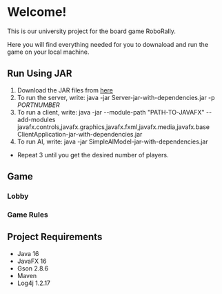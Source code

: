 # Welcome!
This is our university project for the board game RoboRally.

Here you will find everything needed for you to downaload and run the game on your local machine.

## Run Using JAR
1. Download the JAR files from [here](https://gitlab2.cip.ifi.lmu.de/dbs_sep/dbs_sep2021/blinde-bonbons/-/tree/master/target)
2. To run the server, write: java -jar Server-jar-with-dependencies.jar -p *PORTNUMBER*
3. To run a client, write: java -jar --module-path "PATH-TO-JAVAFX" --add-modules javafx.controls,javafx.graphics,javafx.fxml,javafx.media,javafx.base ClientApplication-jar-with-dependencies.jar
4. To run AI, write: java -jar SimpleAIModel-jar-with-dependencies.jar
* Repeat 3 until you get the desired number of players.

## Game

### Lobby

### Game Rules

## Project Requirements
- Java 16
- JavaFX 16
- Gson 2.8.6
- Maven
- Log4j 1.2.17
